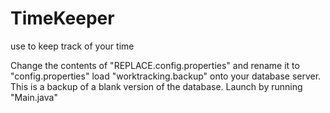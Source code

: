 # TimeKeeper
use to keep track of your time

Change the contents of "REPLACE.config.properties" and rename it to "config.properties"
load "worktracking.backup" onto your database server.  This is a backup of a blank version of the database.
Launch by running "Main.java"

